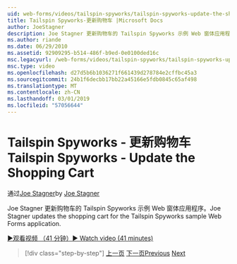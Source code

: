 ```yaml
---
uid: web-forms/videos/tailspin-spyworks/tailspin-spyworks-update-the-shopping-cart
title: Tailspin Spyworks-更新购物车 |Microsoft Docs
author: JoeStagner
description: Joe Stagner 更新购物车的 Tailspin Spyworks 示例 Web 窗体应用程序。
ms.author: riande
ms.date: 06/29/2010
ms.assetid: 92909295-b514-486f-b9ed-0e0100ded16c
msc.legacyurl: /web-forms/videos/tailspin-spyworks/tailspin-spyworks-update-the-shopping-cart
msc.type: video
ms.openlocfilehash: d27d5b6b1036271f661439d278784e2cffbc45a3
ms.sourcegitcommit: 24b1f6decbb17bb22a45166e5fdb0845c65af498
ms.translationtype: MT
ms.contentlocale: zh-CN
ms.lasthandoff: 03/01/2019
ms.locfileid: "57056644"
---
```

<a name="tailspin-spyworks---update-the-shopping-cart"></a><span data-ttu-id="862e2-103">Tailspin Spyworks - 更新购物车</span><span class="sxs-lookup"><span data-stu-id="862e2-103">Tailspin Spyworks - Update the Shopping Cart</span></span>
====================
<span data-ttu-id="862e2-104">通过[Joe Stagner](https://github.com/JoeStagner)</span><span class="sxs-lookup"><span data-stu-id="862e2-104">by [Joe Stagner](https://github.com/JoeStagner)</span></span>

<span data-ttu-id="862e2-105">Joe Stagner 更新购物车的 Tailspin Spyworks 示例 Web 窗体应用程序。</span><span class="sxs-lookup"><span data-stu-id="862e2-105">Joe Stagner updates the shopping cart for the Tailspin Spyworks sample Web Forms application.</span></span>

[<span data-ttu-id="862e2-106">&#9654;观看视频 （41 分钟）</span><span class="sxs-lookup"><span data-stu-id="862e2-106">&#9654; Watch video (41 minutes)</span></span>](https://channel9.msdn.com/Blogs/ASP-NET-Site-Videos/tailspin-spyworks-update-the-shopping-cart)

> [!div class="step-by-step"]
> <span data-ttu-id="862e2-107">[上一页](tailspin-spyworks-display-shopping-cart.md)
> [下一页](tailspin-spyworks-migrate-the-shopping-cart.md)</span><span class="sxs-lookup"><span data-stu-id="862e2-107">[Previous](tailspin-spyworks-display-shopping-cart.md)
[Next](tailspin-spyworks-migrate-the-shopping-cart.md)</span></span>
